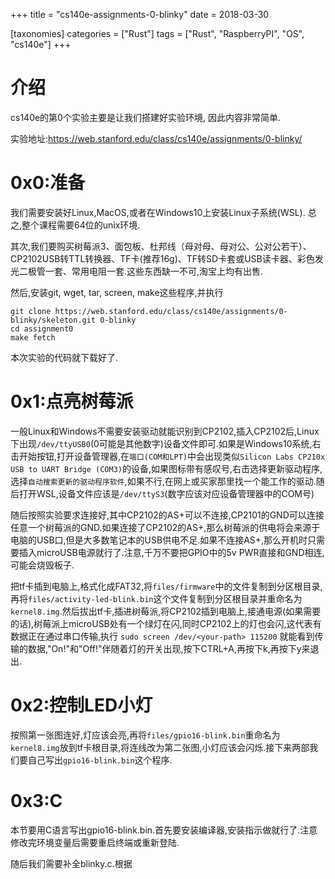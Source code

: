 +++
title = "cs140e-assignments-0-blinky"
date = 2018-03-30

[taxonomies]
categories = ["Rust"]
tags = ["Rust", "RaspberryPI", "OS", "cs140e"]
+++
# 介绍

cs140e的第0个实验主要是让我们搭建好实验环境, 因此内容非常简单.

实验地址:https://web.stanford.edu/class/cs140e/assignments/0-blinky/
<!-- more -->
# 0x0:准备

我们需要安装好Linux,MacOS,或者在Windows10上安装Linux子系统(WSL). 总之,整个课程需要64位的unix环境.

其次,我们要购买树莓派3、面包板、杜邦线（母对母、母对公、公对公若干）、CP2102USB转TTL转换器、TF卡(推荐16g)、TF转SD卡套或USB读卡器、彩色发光二极管一套、常用电阻一套.这些东西缺一不可,淘宝上均有出售.

然后,安装git, wget, tar, screen, make这些程序,并执行

```
git clone https://web.stanford.edu/class/cs140e/assignments/0-blinky/skeleton.git 0-blinky
cd assignment0
make fetch
```

本次实验的代码就下载好了.

# 0x1:点亮树莓派

一般Linux和Windows不需要安装驱动就能识别到CP2102,插入CP2102后,Linux下出现`/dev/ttyUSB0`(0可能是其他数字)设备文件即可.如果是Windows10系统,右击开始按钮,打开设备管理器,在`端口(COM和LPT)`中会出现类似`Silicon Labs CP210x USB to UART Bridge (COM3)`的设备,如果图标带有感叹号,右击选择更新驱动程序,选择`自动搜索更新的驱动程序软件`,如果不行,在网上或买家那里找一个能工作的驱动.随后打开WSL,设备文件应该是`/dev/ttyS3`(数字应该对应设备管理器中的COM号)

随后按照实验要求连接好,其中CP2102的AS+可以不连接,CP2101的GND可以连接任意一个树莓派的GND.如果连接了CP2102的AS+,那么树莓派的供电将会来源于电脑的USB口,但是大多数笔记本的USB供电不足.如果不连接AS+,那么开机时只需要插入microUSB电源就行了.注意,千万不要把GPIO中的5v PWR直接和GND相连,可能会烧毁板子.

把tf卡插到电脑上,格式化成FAT32,将`files/firmware`中的文件复制到分区根目录,再将`files/activity-led-blink.bin`这个文件复制到分区根目录并重命名为`kernel8.img`.然后拔出tf卡,插进树莓派,将CP2102插到电脑上,接通电源(如果需要的话),树莓派上microUSB处有一个绿灯在闪,同时CP2102上的灯也会闪,这代表有数据正在通过串口传输,执行 `sudo screen /dev/<your-path> 115200` 就能看到传输的数据,"On!"和"Off!"伴随着灯的开关出现,按下CTRL+A,再按下k,再按下y来退出.

# 0x2:控制LED小灯

按照第一张图连好,灯应该会亮,再将`files/gpio16-blink.bin`重命名为`kernel8.img`放到tf卡根目录,将连线改为第二张图,小灯应该会闪烁.接下来两部我们要自己写出`gpio16-blink.bin`这个程序.

# 0x3:C

本节要用C语言写出gpio16-blink.bin.首先要安装编译器,安装指示做就行了.注意修改完环境变量后需要重启终端或重新登陆.

随后我们需要补全blinky.c.根据 